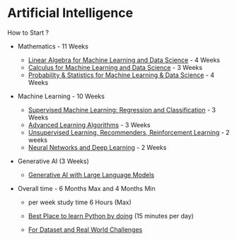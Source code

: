 # Artificial Intelligence

How to Start ?

- Mathematics - 11 Weeks 
  - [Linear Algebra for Machine Learning and Data Science](https://www.coursera.org/learn/machine-learning-linear-algebra?specialization=mathematics-for-machine-learning-and-data-science) - 4 Weeks 
  - [Calculus for Machine Learning and Data Science](https://www.coursera.org/learn/machine-learning-calculus?specialization=mathematics-for-machine-learning-and-data-science) - 3 Weeks 
  - [Probability & Statistics for Machine Learning & Data Science](https://www.coursera.org/learn/machine-learning-probability-and-statistics?specialization=mathematics-for-machine-learning-and-data-science) - 4 Weeks 
   


- Machine Learning - 10 Weeks 
  - [Supervised Machine Learning: Regression and Classification](https://www.coursera.org/learn/machine-learning?specialization=machine-learning-introduction) - 3 Weeks 
  - [Advanced Learning Algorithms](https://www.coursera.org/specializations/machine-learning-introduction?utm_campaign=WebsiteCourses-MLS-TopButton-mls-launch-2022&utm_medium=institutions&utm_source=deeplearning-ai#:~:text=Advanced%20Learning%20Algorithms) - 3 Weeks
  - [Unsupervised Learning, Recommenders, Reinforcement Learning](https://www.coursera.org/learn/unsupervised-learning-recommenders-reinforcement-learning?specialization=machine-learning-introduction) - 2 weeks
  - [Neural Networks and Deep Learning](https://www.coursera.org/learn/neural-networks-deep-learning?specialization=deep-learning) - 2 Weeks
 


- Generative AI (3 Weeks)
  - [Generative AI with Large Language Models](https://www.coursera.org/learn/generative-ai-with-llms?utm_campaign=WebsiteCoursesGAIA&utm_medium=institutions&utm_source=deeplearning-ai#modules)


- Overall time - 6 Months Max and 4 Months Min 
  - per week study time 6 Hours (Max) 



  - [Best Place to learn Python by doing](https://learnpython.org/) (15 minutes per day)
  - [For Dataset and Real World Challenges](https://www.kaggle.com/competitions)
